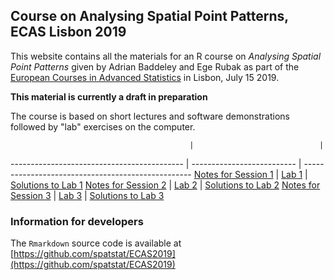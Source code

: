 ## Course on Analysing Spatial Point Patterns, ECAS Lisbon 2019

This website contains all the materials for an R course on
_Analysing Spatial Point Patterns_ given by Adrian Baddeley and Ege Rubak as part of the
[European Courses in Advanced Statistics](https://ecas2019.math.tecnico.ulisboa.pt/index.html) in Lisbon, July 15 2019.

**This material is currently a draft in preparation**

The course is based on short lectures and software demonstrations followed by "lab" exercises on the computer.

                                            |                            |
------------------------------------------- | -------------------------- | --------------------------------------------------
[Notes for Session 1](./notes/notes01.html) | [Lab 1](./labs/lab01.html) | [Solutions to Lab 1](./solutions/solution01.html)
[Notes for Session 2](./notes/notes02.html) | [Lab 2](./labs/lab02.html) | [Solutions to Lab 2](./solutions/solution02.html)
[Notes for Session 3](./notes/notes03.html) | [Lab 3](./labs/lab03.html) | [Solutions to Lab 3](./solutions/solution03.html)

### Information for developers

The `Rmarkdown` source code is available at
[https://github.com/spatstat/ECAS2019](https://github.com/spatstat/ECAS2019)


